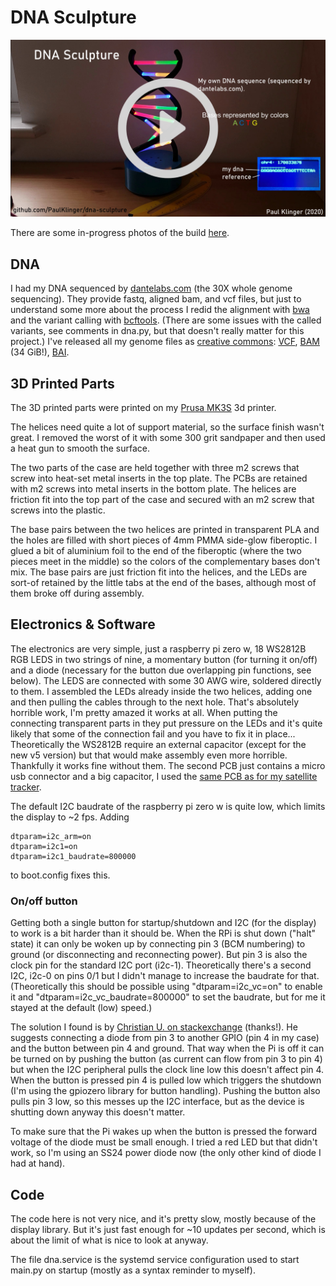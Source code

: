 # DNA Sculpture

[![](video_link_image.jpg)](https://youtu.be/C1H_zHTX7Ds "Project video")

There are some in-progress photos of the build [here](https://imgur.com/a/wToFaz0).

## DNA
I had my DNA sequenced by [dantelabs.com](https://www.dantelabs.com/) (the 30X whole genome sequencing). They provide fastq, aligned bam, and vcf files, but just to understand some more about the process I redid the alignment with [bwa](https://github.com/lh3/bwa) and the variant calling with [bcftools](https://github.com/samtools/bcftools). (There are some issues with the called variants, see comments in dna.py, but that doesn't really matter for this project.) I've released all my genome files as [creative commons](https://creativecommons.org/publicdomain/zero/1.0/): [VCF](https://almoturg.com/paul_klinger_vcf_grch38.zip), [BAM](https://api.sequencing.com/download.ashx?id=27a5d439-af53-4887-940c-dd9895c1915e) (34 GiB!), [BAI](https://api.sequencing.com/download.ashx?id=ad2bf9d3-d068-4d9a-8b01-ec432784baf2).

## 3D Printed Parts
The 3D printed parts were printed on my [Prusa MK3S](https://shop.prusa3d.com/en/3d-printers/180-original-prusa-i3-mk3-kit.html) 3d printer.

The helices need quite a lot of support material, so the surface finish wasn't great. I removed the worst of it with some 300 grit sandpaper and then used a heat gun to smooth the surface.

The two parts of the case are held together with three m2 screws that screw into heat-set metal inserts in the top plate. The PCBs are retained with m2 screws into metal inserts in the bottom plate. The helices are friction fit into the top part of the case and secured with an m2 screw that screws into the plastic.

The base pairs between the two helices are printed in transparent PLA and the holes are filled with short pieces of 4mm PMMA side-glow fiberoptic. I glued a bit of aluminium foil to the end of the fiberoptic (where the two pieces meet in the middle) so the colors of the complementary bases don't mix. The base pairs are just friction fit into the helices, and the LEDs are sort-of retained by the little tabs at the end of the bases, although most of them broke off during assembly.

## Electronics & Software
The electronics are very simple, just a raspberry pi zero w, 18 WS2812B RGB LEDS in two strings of nine, a momentary button (for turning it on/off) and a diode (necessary for the button due overlapping pin functions, see below).
The LEDS are connected with some 30 AWG wire, soldered directly to them. I assembled the LEDs already inside the two helices, adding one and then pulling the cables through to the next hole. That's absolutely horrible work, I'm pretty amazed it works at all. When putting the connecting transparent parts in they put pressure on the LEDs and it's quite likely that some of the connection fail and you have to fix it in place... 
Theoretically the WS2812B require an external capacitor (except for the new v5 version) but that would make assembly even more horrible. Thankfully it works fine without them.
The second PCB just contains a micro usb connector and a big capacitor, I used the [same PCB as for my satellite tracker](https://github.com/PaulKlinger/satellite_tracker/tree/master/PCBs/auxiliary).

The default I2C baudrate of the raspberry pi zero w is quite low, which limits the display to ~2 fps. Adding
```
dtparam=i2c_arm=on
dtparam=i2c1=on
dtparam=i2c1_baudrate=800000
```
to boot.config fixes this.

### On/off button
Getting both a single button for startup/shutdown and I2C (for the display) to work is a bit harder than it should be. When the RPi is shut down ("halt" state) it can only be woken up by connecting pin 3 (BCM numbering) to ground (or disconnecting and reconnecting power). But pin 3 is also the clock pin for the standard I2C port (i2c-1). Theoretically there's a second I2C, i2c-0 on pins 0/1 but I didn't manage to increase the baudrate for that. (Theoretically this should be possible using "dtparam=i2c_vc=on" to enable it and "dtparam=i2c_vc_baudrate=800000" to set the baudrate, but for me it stayed at the default (low) speed.)

The solution I found is by [Christian U. on stackexchange](https://raspberrypi.stackexchange.com/a/85316) (thanks!). He suggests connecting a diode from pin 3 to another GPIO (pin 4 in my case) and the button between pin 4 and ground. That way when the Pi is off it can be turned on by pushing the button (as current can flow from pin 3 to pin 4) but when the I2C peripheral pulls the clock line low this doesn't affect pin 4. When the button is pressed pin 4 is pulled low which triggers the shutdown (I'm using the gpiozero library for button handling). Pushing the button also pulls pin 3 low, so this messes up the I2C interface, but as the device is shutting down anyway this doesn't matter.

To make sure that the Pi wakes up when the button is pressed the forward voltage of the diode must be small enough. I tried a red LED but that didn't work, so I'm using an SS24 power diode now (the only other kind of diode I had at hand).


## Code
The code here is not very nice, and it's pretty slow, mostly because of the display library. But it's just fast enough for ~10 updates per second, which is about the limit of what is nice to look at anyway.

The file dna.service is the systemd service configuration used to start main.py on startup (mostly as a syntax reminder to myself).